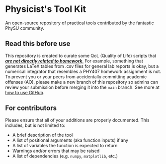 # Physicist's Tool Kit

An open-source repository of practical tools contributed by the fantastic PhySU community.

## Read this before use

This repository is created to curate some QoL (Quality of Life) scripts that <ins>***are not directly related to homework***.</ins> For example, something that generates LaTeX tables from .csv files for general lab reports is okay, but a numerical integrator that resembles a PHY407 homework assignment is not. To prevent you or your peers from accidentally committing academic offenses (AO), please make a new branch of this repository so admins can review your submission before merging it into the `main` branch. See more at [how to use GitHub](https://github.com/UofT-PhySU?view_as=public).

## For contributors

Please ensure that all of your additions are properly documented. This includes, but is not limited to:

- A brief description of the tool
- A list of positional arguments (aka function inputs) if any
- A list of variables the function is expected to return
- Warnings and/or errors that may be raised
- A list of dependencies (e.g. `numpy`, `matplotlib`, etc.)
